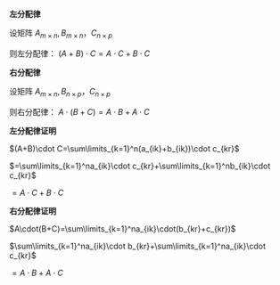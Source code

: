 **左分配律**    
    
设矩阵 $A_{m\times n}, B_{m\times n}，C_{n\times p}$     
    
则左分配律： $(A+B)\cdot C=A\cdot C+B\cdot C$     
    
**右分配律**    
    
设矩阵 $A_{m\times n}, B_{n\times p}，C_{n\times p}$     
    
则右分配律： $A\cdot(B+C)=A\cdot B+A\cdot C$     
    
**左分配律证明**    
    
 $(A+B)\cdot C=\sum\limits_{k=1}^n(a_{ik}+b_{ik})\cdot c_{kr}$     
    
 $=\sum\limits_{k=1}^na_{ik}\cdot c_{kr}+\sum\limits_{k=1}^nb_{ik}\cdot c_{kr}$     
    
 $=A\cdot C+B\cdot C$     
    
**右分配律证明**    
    
 $A\cdot(B+C)=\sum\limits_{k=1}^na_{ik}\cdot(b_{kr}+c_{kr})$     
    
 $\sum\limits_{k=1}^na_{ik}\cdot b_{kr}+\sum\limits_{k=1}^na_{ik}\cdot c_{kr}$     
    
 $=A\cdot B+A\cdot C$     

